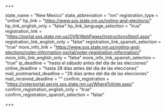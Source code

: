 +++

state_name = "New Mexico"
state_abbreviation = "nm"
registration_type = "online"
hp_link = "https://www.sos.state.nm.us/voting-and-elections/"
hp_link_english_only = "false"
hp_link_language_selection = "true"
registration_link = "https://portal.sos.state.nm.us/OVR/WebPages/InstructionsStep1.aspx"
registration_link_english_only = "false"
registration_link_spanish_selection = "true"
more_info_link = "https://www.sos.state.nm.us/voting-and-elections/voter-information-portal/voter-registration-information/"
more_info_link_english_only = "false"
more_info_link_spanish_selection = "true"
ip_deadline = "hasta el sábado antes del día de las elecciones"
online_deadline = "hasta 28 días antes del día de las elecciones"
mail_postmarked_deadline = "28 días antes del día de las elecciones"
mail_received_deadline = ""
confirm_registration = "https://voterportal.servis.sos.state.nm.us/WhereToVote.aspx"
confirm_registration_english_only = "true"
confirm_registration_spanish_selection = "false"

+++